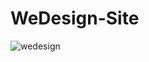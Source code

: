 # WeDesign-Site

![wedesign](https://user-images.githubusercontent.com/71355621/169603837-c726a71c-8b59-4450-a5a5-6d97b8570e82.png)
